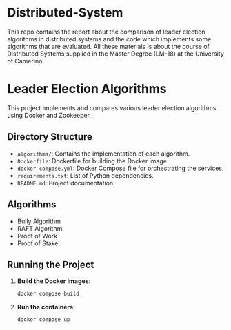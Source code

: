 # Distributed-System
This repo contains the report about the comparison of leader election algorithms in distributed systems and the code which implements some algorithms that are evaluated. All these materials is about the course of Distributed Systems supplied in the Master Degree (LM-18) at the University of Camerino.

# Leader Election Algorithms

This project implements and compares various leader election algorithms using Docker and Zookeeper.

## Directory Structure

- `algorithms/`: Contains the implementation of each algorithm.
- `Dockerfile`: Dockerfile for building the Docker image.
- `docker-compose.yml`: Docker Compose file for orchestrating the services.
- `requirements.txt`: List of Python dependencies.
- `README.md`: Project documentation.

## Algorithms

- Bully Algorithm
- RAFT Algorithm
- Proof of Work
- Proof of Stake

## Running the Project

1. **Build the Docker Images**:
   ```bash
   docker compose build

2. **Run the containers**:
    ```bash
   docker compose up

